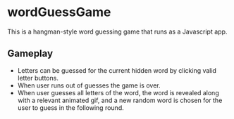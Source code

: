 # wordGuessGame
This is a hangman-style word guessing game that runs as a Javascript app.

## Gameplay
* Letters can be guessed for the current hidden word by clicking valid letter buttons.
* When user runs out of guesses the game is over.
* When user guesses all letters of the word, the word is revealed along with a relevant animated gif, and a new random word is chosen for the user to guess in the following round.
